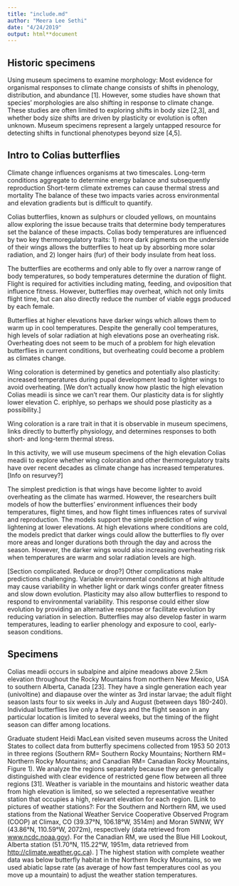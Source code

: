 ```yaml
---
title: "include.md"
author: "Meera Lee Sethi"
date: "4/24/2019"
output: html**document
---
```

## Historic specimens
Using museum specimens to examine morphology:
Most evidence for organismal responses to climate change consists of shifts in phenology, distribution, and abundance [1]. However, some studies have shown that species’ morphologies are also shifting in response to climate change. These studies are often limited to exploring shifts in body size [2,3], and whether body size shifts are driven by plasticity or evolution is often unknown. Museum specimens represent a largely untapped resource for detecting shifts in functional phenotypes beyond size [4,5]. 

## Intro to Colias butterflies
Climate change influences organisms at two timescales.
Long-term conditions aggregate to determine energy balance and subsequently reproduction
Short-term climate extremes can cause thermal stress and mortality
The balance of these two impacts varies across environmental and elevation gradients but is difficult to quantify.

Colias butterflies, known as sulphurs or clouded yellows, on mountains allow exploring the issue because traits that determine body temperatures set the balance of these impacts.  Colias body temperatures are influenced by two key thermoregulatory traits: 1) more dark pigments on the underside of their wings allows the butterflies to heat up by absorbing more solar radiation, and 2) longer hairs (fur) of their body insulate from heat loss.

The butterflies are ecotherms and only able to fly over a narrow range of body temperatures, so body temperatures determine the duration of flight. Flight is required for activities including mating, feeding, and oviposition that influence fitness. However, butterflies may overheat, which not only limits flight time, but can also directly reduce the number of viable eggs produced by each female. 

Butterflies at higher elevations have darker wings which allows them to warm up in cool temperatures. Despite the generally cool temperatures, high levels of solar radiation at high elevations pose an overheating risk. Overheating does not seem to be much of a problem for high elevation butterflies in current conditions, but overheating could become a problem as climates change. 

Wing coloration is determined by genetics and potentially also plasticity: increased temperatures during pupal development lead to lighter wings to avoid overheating. [We don’t actually know how plastic the high elevation Colias meadii is since we can’t rear them. Our plasticity data is for slightly lower elevation C. eriphlye, so perhaps we should pose plasticity as a possibility.]


Wing coloration is a rare trait in that it is observable in museum specimens, links directly to butterfly physiology, and determines responses to both short- and long-term thermal stress.

In this activity, we will use museum specimens of the high elevation Colias meadii to explore whether wing coloration and other thermoregulatory traits have over recent decades as climate change has increased temperatures. 
[Info on resurvey?]

The simplest prediction is that wings have become lighter to avoid overheating as the climate has warmed. However, the researchers built models of how the butterflies’ environment influences their body temperatures, flight times, and how flight times influences rates of survival and reproduction. The models support the simple prediction of wing lightening at lower elevations. At high elevations where conditions are cold, the models predict that darker wings could allow the butterflies to fly over more areas and longer durations both through the day and across the season. However, the darker wings would also increasing overheating risk when temperatures are warm and solar radiation levels are high. 

[Section complicated. Reduce or drop?]
Other complications make predictions challenging. Variable environmental conditions at high altitude may cause variability in whether light or dark wings confer greater fitness and slow down evolution. Plasticity may also allow butterflies to respond to respond to environmental variability. This response could either slow evolution by providing an alternative response or facilitate evolution by reducing variation in selection. Butterflies may also develop faster in warm temperatures, leading to earlier phenology and exposure to cool, early-season conditions.

## Specimens
Colias meadii occurs in subalpine and alpine meadows above 2.5km elevation throughout the Rocky Mountains from northern New Mexico, USA to southern Alberta, Canada [23]. They have a single generation each year (univoltine) and diapause over the winter as 3rd instar larvae; the adult flight season lasts four to six weeks in July and August (between days 180-240). Individual butterflies live only a few days and the flight season in any particular location is limited to several weeks, but the timing of the flight season can differ among locations. 

Graduate student Heidi MacLean visited seven museums across the United States to collect data from butterfly specimens collected from 1953 50 2013 in  three regions (Southern RM= Southern Rocky Mountains; Northern RM= Northern Rocky Mountains; and Canadian RM= Canadian Rocky Mountains, Figure 1).  We analyze the regions separately because they are genetically distinguished with clear evidence of restricted gene flow between all three regions [31]. 
Weather is variable in the mountains and historic weather data from high elevation is limited, so we selected a representative weather station that occupies a high, relevant elevation for each region. 
[Link to pictures of weather stations?: For the Southern and Northern RM, we used stations from the National Weather Service Cooperative Observed Program (COOP) at Climax, CO (39.37°N, 106.18°W, 3514m) and Moran 5WNW, WY (43.86°N, 110.59°W, 2072m), respectively (data retrieved from www.ncdc.noaa.gov). For the Canadian RM, we used the Blue Hill Lookout, Alberta station (51.70°N, 115.22°W, 1951m, data retrieved from http://climate.weather.gc.ca). ]
The highest station with complete weather data was below butterfly habitat in the Northern Rocky Mountains, so we used abiatic lapse rate (as average of how fast temperatures cool as you move up a mountain) to adjust the weather station temperatures.
